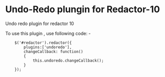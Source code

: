 Undo-Redo plungin for Redactor-10
=========================

Undo redo plugin for redactor 10

To use this plugin , use following code: -

		$('#redactor').redactor({
			plugins:['undoredo'],
		    changeCallback: function()
		    {
		        this.undoredo.changeCallback();
		    }
		});
